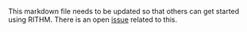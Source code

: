 This markdown file needs to be updated so that others can get started using RITHM. There is an open [issue](https://github.com/CRMTH/RITHM/issues/12) related to this.

